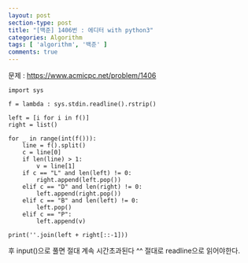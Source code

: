 ```yaml
---
layout: post
section-type: post
title: "[백준] 1406번 : 에디터 with python3"
categories: Algorithm
tags: [ 'algorithm', '백준' ]
comments: true
---
```


문제 :
https://www.acmicpc.net/problem/1406

```pyrhon3
import sys

f = lambda : sys.stdin.readline().rstrip()

left = [i for i in f()]
right = list()

for _ in range(int(f())):
    line = f().split()
    c = line[0]
    if len(line) > 1:
        v = line[1]
    if c == "L" and len(left) != 0:
        right.append(left.pop())
    elif c == "D" and len(right) != 0:
        left.append(right.pop())
    elif c == "B" and len(left) != 0:
        left.pop()
    elif c == "P":
        left.append(v)

print(''.join(left + right[::-1]))

```

후 input()으로 풀면 절대 계속 시간초과된다 ^^
절대로 readline으로 읽어야한다.
